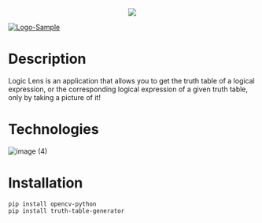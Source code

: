 <div align="center" >
<img align="center"  src="https://i.ibb.co/Ykc79yZ/Logo-Sample.png">
</div>

<a align="center" href="https://imgbb.com/"><img align="center" src="https://i.ibb.co/Ykc79yZ/Logo-Sample.png" alt="Logo-Sample" border="0" /></a>


# Description

Logic Lens is an application that allows you to get the truth table of a logical expression, or the corresponding logical expression of a given truth table, only by taking a picture of it! 

# Technologies
![image (4)](https://github.com/yousefosama654/Logic-Lens/assets/93356614/6fff1284-2d4d-430d-ba4c-4f15e1274295)



# Installation

```
pip install opencv-python
pip install truth-table-generator
```
